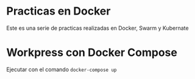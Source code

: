 # Practicas en Docker

Este es una serie de practicas realizadas en Docker, Swarm y Kubernate

# Workpress con Docker Compose

Ejecutar con el comando `docker-compose up`